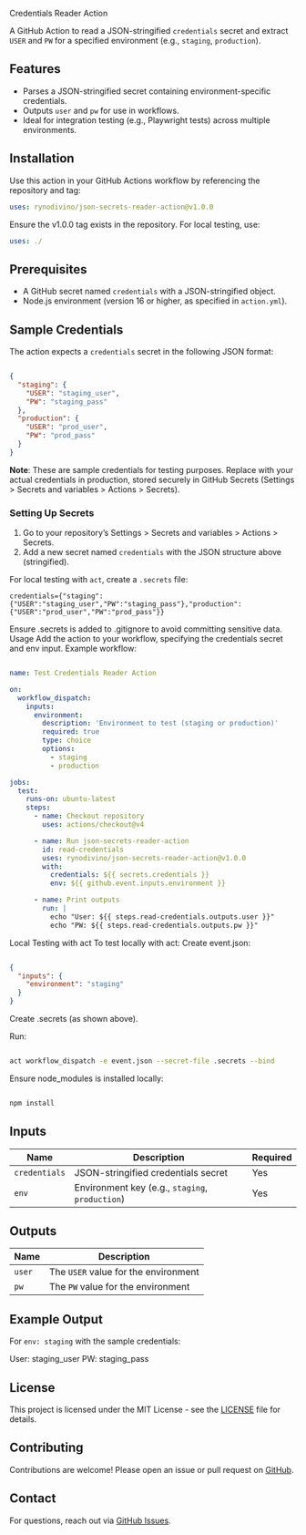  Credentials Reader Action

A GitHub Action to read a JSON-stringified `credentials` secret and extract `USER` and `PW` for a specified environment (e.g., `staging`, `production`).

## Features
- Parses a JSON-stringified secret containing environment-specific credentials.
- Outputs `user` and `pw` for use in workflows.
- Ideal for integration testing (e.g., Playwright tests) across multiple environments.

## Installation
Use this action in your GitHub Actions workflow by referencing the repository and tag:

```yaml
uses: rynodivino/json-secrets-reader-action@v1.0.0
```

Ensure the v1.0.0 tag exists in the repository. For local testing, use:

```yaml
uses: ./
```
## Prerequisites
- A GitHub secret named `credentials` with a JSON-stringified object.
- Node.js environment (version 16 or higher, as specified in `action.yml`).

## Sample Credentials
The action expects a `credentials` secret in the following JSON format:

```json

{
  "staging": {
    "USER": "staging_user",
    "PW": "staging_pass"
  },
  "production": {
    "USER": "prod_user",
    "PW": "prod_pass"
  }
}
```

**Note**: These are sample credentials for testing purposes. Replace with your actual credentials in production, stored securely in GitHub Secrets (Settings > Secrets and variables > Actions > Secrets).

### Setting Up Secrets
1. Go to your repository’s Settings > Secrets and variables > Actions > Secrets.
2. Add a new secret named `credentials` with the JSON structure above (stringified).

For local testing with `act`, create a `.secrets` file:
```
credentials={"staging":{"USER":"staging_user","PW":"staging_pass"},"production":{"USER":"prod_user","PW":"prod_pass"}}
```
Ensure .secrets is added to .gitignore to avoid committing sensitive data.
Usage
Add the action to your workflow, specifying the credentials secret and env input. Example workflow:
```yaml

name: Test Credentials Reader Action

on:
  workflow_dispatch:
    inputs:
      environment:
        description: 'Environment to test (staging or production)'
        required: true
        type: choice
        options:
          - staging
          - production

jobs:
  test:
    runs-on: ubuntu-latest
    steps:
      - name: Checkout repository
        uses: actions/checkout@v4

      - name: Run json-secrets-reader-action
        id: read-credentials
        uses: rynodivino/json-secrets-reader-action@v1.0.0
        with:
          credentials: ${{ secrets.credentials }}
          env: ${{ github.event.inputs.environment }}

      - name: Print outputs
        run: |
          echo "User: ${{ steps.read-credentials.outputs.user }}"
          echo "PW: ${{ steps.read-credentials.outputs.pw }}"
```
Local Testing with act
To test locally with act:
Create event.json:
```json

{
  "inputs": {
    "environment": "staging"
  }
}
```
Create .secrets (as shown above).

Run:
```bash

act workflow_dispatch -e event.json --secret-file .secrets --bind
```
Ensure node_modules is installed locally:
```bash

npm install
```
## Inputs
| Name          | Description                                    | Required |
|---------------|------------------------------------------------|----------|
| `credentials` | JSON-stringified credentials secret            | Yes      |
| `env`         | Environment key (e.g., `staging`, `production`) | Yes      |

## Outputs
| Name   | Description                   |
|--------|-------------------------------|
| `user` | The `USER` value for the environment |
| `pw`   | The `PW` value for the environment   |

## Example Output
For `env: staging` with the sample credentials:  

User: staging_user
PW: staging_pass



## License
This project is licensed under the MIT License - see the [LICENSE](LICENSE) file for details.

## Contributing
Contributions are welcome! Please open an issue or pull request on [GitHub](https://github.com/rynodivino/json-secrets-reader-action).

## Contact
For questions, reach out via [GitHub Issues](https://github.com/rynodivino/json-secrets-reader-action/issues).